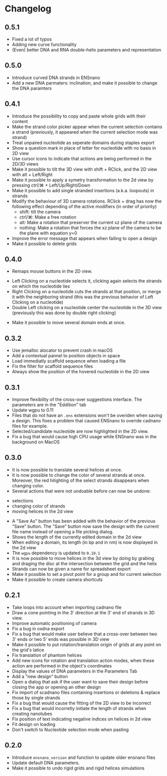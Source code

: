 # Changelog

## 0.5.1

- Fixed a lot of typos
- Adding new curve functionality
- (Even) better DNA and RNA double-helix parameters and representation

## 0.5.0
- Introduce curved DNA strands in ENSnano
- Add a new DNA parmaters: inclination, and make it possible to change the DNA paramters

## 0.4.1
- Introduce the possibility to copy and paste whole grids with their content
- Make the strand color picker appear when the current selection contains a strand
(previously, it appeared when the current selection mode was strand)
- Treat unpaired nucleotide as seperate domains during staples export
- Show a question mark in place of letter for nucleotide with no basis in 2D view
- Use cursor icons to indicate that actions are being performed in the 2D/3D views
- Make it possible to tilt the 3D view with shift + RClick, and the 2D view with alt + Left/Right
- Make it possible to apply a symetry transformation to the 2d view by pressing ctrl/⌘ + Left/Up/Right/Down
- Make it possible to add single stranded insertions (a.k.a. loopouts) in strands
- Modify the behaviour of 3D camera rotations. RClick + drag has now the following effect depending of the
   active modifiers (in order of priority)
   * shift: tilt the camera
   * ctrl/⌘: Make a free rotation
   * alt: Make a rotation that preserver the current xz plane of the camera
   * nothing: Make a rotation that forces the xz plane of the camera to be the plane with equation y=0
- Improve the error message that appears when failing to open a design
- Make it possible to delete grids

## 0.4.0
- Remaps mouse buttons in the 2D view.
 * Left Clicking on a nucleotide selects it, clicking again selects the strands on which the nucleotide lies
 * Right Clicking on a nucleotide cuts the strands at that position, or merge it with the neighboring strand (this was the previous behavior of Left Clicking on a nucleotide)
 * Double Left clicking on a nucleotide center the nucleotide in the 3D view (previously this was done by double right clicking)
- Make it possible to move several domain ends at once.

## 0.3.2
- Use jemalloc alocator to prevent crash in macOS
- Add a contextual pannel to position objects in space
- Load immediatly scaffold sequence when loading a file
- Fix the filter for scaffold sequence files
- Always show the position of the hovered nucleotide in the 2D view

## 0.3.1
- Improve flexibility of the cross-over suggestions interface. The parameters are in the "Eddition" tab
- Update wgpu to 0.11
- Files that do not have an `.ens` extensions won't be overiden when saving a design. This fixes a problem that caused
ENSnano to overide cadnano files for example.
- Selected/candidate nucleotide are now highlighted in the 2D view.
- Fix a bug that would cause high CPU usage while ENSnano was in the background on MacOS

## 0.3.0
- It is now possible to translate several helices at once.
- It is now possible to change the color of several strands at once. Moreover, the red hilighting
of the select strands disappears when changing color.
- Several actions that were not undoable before can now be undone:
 * selections
 * changing color of strands
 * moving helices in the 2d view
- A "Save As" button has been added with the behavior of the previous "Save" button. The "Save" button now
save the design with the current file name instead of opening a file picking dialog.
- Shows the length of the currently edited domain in the 2d view
- When editing a domain, its length (in bp and in nm) is now displayed in the 2d view
- The `wgpu` dependency is updated to `0.10.1`
- It is now possible to move helices in the 3d view by doing by grabing and draging the disc at the
intersection between the grid and the helix
- Strands can now be given a name for spreadsheet export
- Make it possible to set a pivot point for a group and for current selection
- Make it possible to create camera shortcuts 

## 0.2.1
- Take loops into account when importing cadnano file
- Draw a cone pointing in the 3' direction at the 3' end of strands in 3D view.
- Improve automatic positioning of camera
- Fix a bug in oxdna export
- Fix a bug that would make user believe that a cross-over between two 3' ends or two 5' ends was possible in 3D
view
- Make it possible to put rotation/translation origin of grids at any point on the grid's latice
- Fix translation of phantom helices
- Add new icons for rotation and translation action modes, when these action are performed in the
object's coordinates
- Display the values of DNA parameters in the Parameters Tab
- Add a "new design" button
- Open a dialog that ask if the user want to save their design before closing the app or opening
an other design
- Fix import of scadnano files containing insertions or deletions & replace those by single strands
- Fix a bug that would cause the fitting of the 2D view to be incorrect
- Fix a bug that would incorretly initiate the length of strands when creating nanotubes
- Fix position of text indicating negative indices on helices in 2d view
- Fit design on loading
- Don't switch to Nucleotide selection mode when pasting

## 0.2.0
- Introduce `ensnano_version` and function to update older ensnano files
- Update default DNA parameters.
- Make it possible to undo rigid grids and rigid helices simulations

